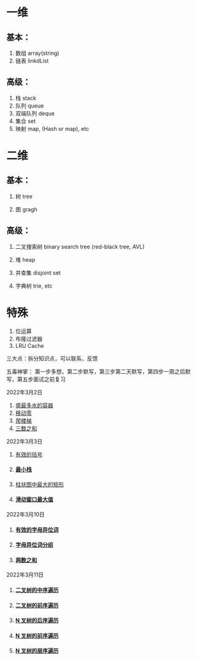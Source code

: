 # 一维

## 基本：

1. 数组 array(string)
2. 链表 linkdList

## 高级：

1. 栈 stack
2. 队列 queue
3. 双端队列 deque
4. 集合 set 
5. 映射 map, (Hash or map), etc

# 二维

## 基本：

1. 树 tree

2. 图 gragh

   

## 高级：

1. 二叉搜索树 binary search tree (red-black tree, AVL)

2. 堆 heap 

3. 并查集 disjoint set

4. 字典树 trie, etc

   

# 特殊

1. 位运算
2. 布隆过滤器
3. LRU Cache



三大点：拆分知识点，可以联系，反馈

五毒神掌： 第一步多想，第二步默写，第三步第二天默写，第四步一周之后默写，第五步面试之前复习

2022年3月2日

1.  [盛最多水的容器](https://leetcode-cn.com/problems/container-with-most-water/)
2.  [ 移动零](https://leetcode-cn.com/problems/move-zeroes/)
3.  [爬楼梯](https://leetcode-cn.com/problems/climbing-stairs/)
4. [三数之和](https://leetcode-cn.com/problems/3sum/)

2022年3月3日

1. [有效的括号](https://leetcode-cn.com/problems/valid-parentheses/)

2. #### [最小栈](https://leetcode-cn.com/problems/min-stack/)

3.  [柱状图中最大的矩形](https://leetcode-cn.com/problems/largest-rectangle-in-histogram/)

4. #### [ 滑动窗口最大值](https://leetcode-cn.com/problems/sliding-window-maximum/)

2022年3月10日

1. #### [有效的字母异位词](https://leetcode-cn.com/problems/valid-anagram/)

2. #### [字母异位词分组](https://leetcode-cn.com/problems/group-anagrams/)

3. #### [两数之和](https://leetcode-cn.com/problems/two-sum/)

2022年3月11日

1. #### [二叉树的中序遍历](https://leetcode-cn.com/problems/binary-tree-inorder-traversal/)

2. #### [二叉树的前序遍历](https://leetcode-cn.com/problems/binary-tree-preorder-traversal/)

3. #### [N 叉树的后序遍历](https://leetcode-cn.com/problems/n-ary-tree-postorder-traversal/)

4. #### [N 叉树的前序遍历](https://leetcode-cn.com/problems/n-ary-tree-preorder-traversal/)

5. #### [N 叉树的层序遍历](https://leetcode-cn.com/problems/n-ary-tree-level-order-traversal/)